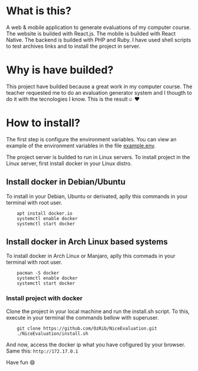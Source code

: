 # What is this?
A web & mobile application to generate evaluations of my computer course.
The website is builded with React.js.
The mobile is builded with React Native.
The backend is builded with PHP and Ruby.
I have used shell scripts to test archives links and to install the project in server. 

# Why is have builded?
This project have builded because a great work in  my computer course. 
The teacher requested me to do an evaluation generator system and I thougth to do it with the tecnologies I know.
This is the result☺️ ❤️

# How to install?
The first step is configure the environment variables.
You can view an example of the environment variables in the file 
[example.env](https://github.com/OzRib/NiceEvaluation/blob/master/example.env).

The project server is builded to run in Linux servers.
To install project in the Linux server, first install docker in your Linux distro.

## Install docker in Debian/Ubuntu
To install in your Debian, Ubuntu or derivated, aplly this commands in your terminal with root user.

```
	apt install docker.io
	systemctl enable docker
	systemctl start docker
```

## Install docker in Arch Linux based systems
To install docker in Arch Linux or Manjaro, aplly this commads in your terminal with root user.

```
	pacman -S docker
	systemctl enable docker
	systemctl start docker	
```

### Install project with docker
Clone the project in your local machine and run the install.sh script.
To this, execute in your terminal the commands bellow with superuser.

```
	git clone https://github.com/OzRib/NiceEvaluation.git
	./NiceEvaluation/install.sh
```

And now, access the docker ip what you have cofigured by your browser.
Same this: `http://172.17.0.1`

Have fun 😄
